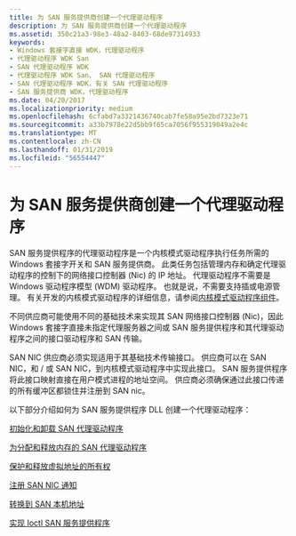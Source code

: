 ```yaml
---
title: 为 SAN 服务提供商创建一个代理驱动程序
description: 为 SAN 服务提供商创建一个代理驱动程序
ms.assetid: 350c21a3-98e3-48a2-8403-68de97314933
keywords:
- Windows 套接字直接 WDK，代理驱动程序
- 代理驱动程序 WDK San
- SAN 代理驱动程序 WDK
- 代理驱动程序 WDK San、 SAN 代理驱动程序
- SAN 代理驱动程序 WDK，有关 SAN 代理驱动程序
- SAN 服务提供商 WDK，代理驱动程序
ms.date: 04/20/2017
ms.localizationpriority: medium
ms.openlocfilehash: 6cfabd7a3321436740cab7fe58a95e2bd7323e71
ms.sourcegitcommit: a33b7978e22d5bb9f65ca7056f955319049a2e4c
ms.translationtype: MT
ms.contentlocale: zh-CN
ms.lasthandoff: 01/31/2019
ms.locfileid: "56554447"
---
```

# <a name="creating-a-proxy-driver-for-a-san-service-provider"></a>为 SAN 服务提供商创建一个代理驱动程序





SAN 服务提供程序的代理驱动程序是一个内核模式驱动程序执行任务所需的 Windows 套接字开关和 SAN 服务提供商。 此类任务包括管理内存和确定代理驱动程序的控制下的网络接口控制器 (Nic) 的 IP 地址。 代理驱动程序不需要是 Windows 驱动程序模型 (WDM) 驱动程序。 也就是说，不需要支持插或电源管理。 有关开发的内核模式驱动程序的详细信息，请参阅[内核模式驱动程序组件](https://msdn.microsoft.com/library/windows/hardware/ff553213)。

不同供应商可能使用不同的基础技术来实现其 SAN 网络接口控制器 (Nic)，因此 Windows 套接字直接未指定代理服务器之间或 SAN 服务提供程序和其代理驱动程序之间的接口驱动程序和 SAN 传输。

SAN NIC 供应商必须实现适用于其基础技术传输接口。 供应商可以在 SAN NIC，和 / 或 SAN NIC，到内核模式驱动程序中实现此接口。 SAN 服务提供程序将此接口映射直接在用户模式进程的地址空间。 供应商必须确保通过此接口传递的所有缓冲区都锁住并注册到 SAN nic。

以下部分介绍如何为 SAN 服务提供程序 DLL 创建一个代理驱动程序：

[初始化和卸载 SAN 代理驱动程序](initializing-and-unloading-a-san-proxy-driver.md)

[为分配和释放内存的 SAN 代理驱动程序](allocating-and-releasing-memory-for-a-san-proxy-driver.md)

[保护和释放虚拟地址的所有权](securing-and-releasing-ownership-of-virtual-addresses.md)

[注册 SAN NIC 通知](registering-for-san-nic-notifications.md)

[转换到 SAN 本机地址](translating-to-a-san-native-address.md)

[实现 Ioctl SAN 服务提供程序](implementing-ioctls-for-a-san-service-provider.md)

 

 






